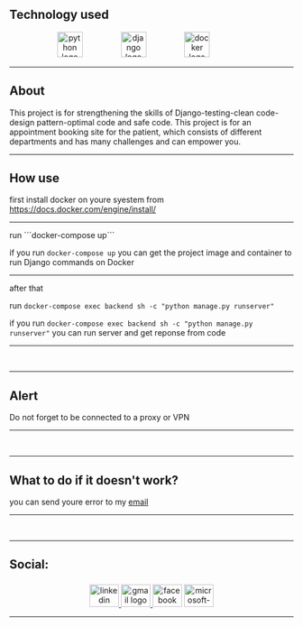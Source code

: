 
## Technology used
<div align="center">
<img src="https://cdn.jsdelivr.net/gh/devicons/devicon/icons/python/python-original.svg" height="45" alt="python logo"  />
  <img width="60" />

<img src="https://cdn.jsdelivr.net/gh/devicons/devicon/icons/django/django-plain.svg" height="45" alt="django logo"  />
  <img width="60" />

<img src="https://cdn.jsdelivr.net/gh/devicons/devicon/icons/docker/docker-original.svg" height="45" alt="docker logo"  />
  <img width="60" />
</div>

<hr>

## About
This project is for strengthening the skills of Django-testing-clean code-design pattern-optimal code and safe code.
This project is for an appointment booking site for the patient, which consists of different departments and has many challenges and can empower you.

<hr>

## How use
first install docker on youre syestem from https://docs.docker.com/engine/install/
<hr>
run ```docker-compose up```

if you run ``` docker-compose up ``` you can get the project image and container to run Django commands on Docker

<hr>

after that

run ``` docker-compose exec backend sh -c "python manage.py runserver" ```

if you run ``` docker-compose exec backend sh -c "python manage.py runserver" ```
you can run server and get reponse from code 
<hr>
<br>

<hr>

## Alert
Do not forget to be connected to a proxy or VPN
<hr>
<br>

<hr>

## What to do if it doesn't work?
you can send youre error to my <a href='#social'>email</a>
<hr>
<br>
<hr>

## Social:

###


<div align="center">
  <a href="https://www.linkedin.com/in/techno-code-30a076269/" target="_blank">
    <img src="https://raw.githubusercontent.com/maurodesouza/profile-readme-generator/master/src/assets/icons/social/linkedin/default.svg" width="52" height="40" alt="linkedin logo"  />
  </a>
  <a href="https://technocode15@gmail.com" target="_blank">
    <img src="https://raw.githubusercontent.com/maurodesouza/profile-readme-generator/master/src/assets/icons/social/gmail/default.svg" width="52" height="40" alt="gmail logo"  />
  </a>
  <img src="https://raw.githubusercontent.com/maurodesouza/profile-readme-generator/master/src/assets/icons/social/facebook/default.svg" width="52" height="40" alt="facebook logo"  />
  <img src="https://raw.githubusercontent.com/maurodesouza/profile-readme-generator/master/src/assets/icons/social/microsoft-outlook/default.svg" width="52" height="40" alt="microsoft-outlook logo"  />

  
  <hr>
 


</div>



###

